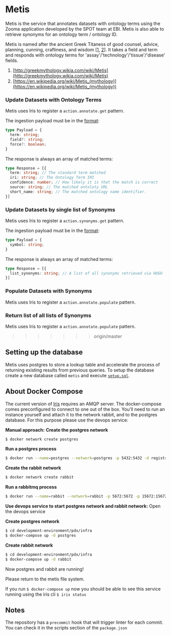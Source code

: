 # Metis
Metis is the service that annotates datasets with ontology terms using the Zooma application developed by the SPOT team at EBI. Metis is also able to retrieve synonyms for an ontology term / ontology ID.

Metis is named after the ancient Greek Titaness of good counsel, advice, planning, cunning, craftiness, and wisdom [[1](http://greekmythology.wikia.com/wiki/Metis), [2](https://en.wikipedia.org/wiki/Metis_(mythology))].
It takes a field and term and responds with ontology terms for 'assay'/'technology'/'tissue'/'disease' fields.

1. [http://greekmythology.wikia.com/wiki/Metis](http://greekmythology.wikia.com/wiki/Metis)
2. [https://en.wikipedia.org/wiki/Metis_(mythology)](https://en.wikipedia.org/wiki/Metis_(mythology))

### Update Datasets with Ontology Terms

Metis uses Iris to register a `action.annotate.get` pattern.

The ingestion payload must be in the [format](schemas/get-schema.json):
```ts
type Payload = {
  term: string;
  field?: string;
  force?: boolean;
}
```


The response is always an array of matched terms:

```ts
type Response = [{
  term: string; // The standard term matched
  iri: string; // The Ontology Term IRI
  confidence: number; // How likely it is that the match is correct
  source: string; // The matched ontoloty URL
  short_name: string; // The matched ontology name identifier.
}]
```

### Update Datasets by single list of Synonyms

Metis uses Iris to register a `action.synonyms.get` pattern.

The ingestion payload must be in the [format](schemas/synonyms-is-valid.json):
```ts
type Payload = {
  symbol: string;
}
```


The response is always an array of matched terms:

```ts
type Response = [{
  list_synonyms: string; // A list of all synonyms retrieved via HUGO
}]
```

### Populate Datasets with Synonyms

Metis uses Iris to register a `action.annotate.populate` pattern.

### Return list of all lists of Synonyms

Metis uses Iris to register a `action.annotate.populate` pattern.



>>>>>>> origin/master

## Setting up the database

Metis uses postgres to store a lookup table and accelerate the process of returning existing results from previous queries. To setup the database create a new  database called `metis` and execute [`setup.sql`](setup.sql).

## About Docker Compose

The current version of [Iris](https://github.com/repositive/iris-js) requires an AMQP server. The docker-compose comes preconfigured to connect to one out of the box. You'll need to run an instance yourself and attach it to the network rabbit, and to the postgres database. For this purpose please use the devops service:

**Manual approach:**
**Create the postgres network**
```bash
$ docker network create postgres
```

**Run a postgres process**
```bash
$ docker run --name=postgres --network=postgres -p 5432:5432 -d registry.repositive.io:5000/postgres-data
```


**Create the rabbit network**
```bash
$ docker network create rabbit
```

**Run a rabbitmq process**
```bash
$ docker run --name=rabbit --network=rabbit -p 5672:5672 -p 15672:15672 -d rabbitmq:3-management
```


**Use devops service to start postgres network and rabbit network:**
Open the devops service

**Create postgres network**

```bash
$ cd development-environment/pdx/infra
$ docker-compose up -d postgres
```

**Create rabbit network**

```bash
$ cd development-environment/pdx/infra
$ docker-compose up -d rabbit
```

Now postgres and rabbit are running!

Please return to the metis file system.

If you run  `$ docker-compose up` now you should be able to see this service running using the iris cli `$ iris status`

## Notes

The repository has a `precommit` hook that will trigger linter for each commit. You can check it in the scripts section of the `package.json`
